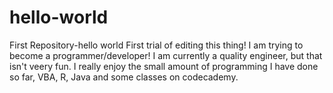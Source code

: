 # hello-world
First Repository-hello world
First trial of editing this thing! I am trying to become a programmer/developer! I am currently a quality engineer, but that isn't veery fun. I really enjoy the small amount of programming I have done so far, VBA, R, Java and some classes on codecademy.
